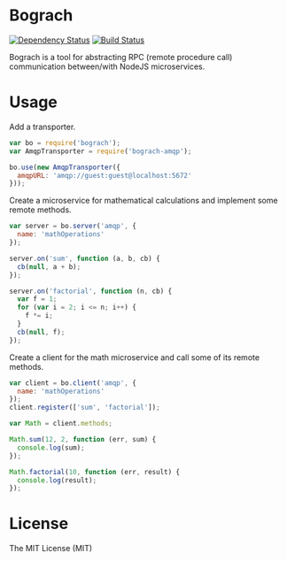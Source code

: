# Bograch

[![Dependency Status](https://david-dm.org/zkochan/bograch/status.svg?style=flat)](https://david-dm.org/zkochan/bograch)
[![Build Status](http://img.shields.io/travis/zkochan/bograch.svg?style=flat)](https://travis-ci.org/zkochan/bograch)


Bograch is a tool for abstracting RPC (remote procedure call) communication between/with NodeJS microservices.

Usage
======
Add a transporter.
``` js
var bo = require('bograch');
var AmqpTransporter = require('bograch-amqp');

bo.use(new AmqpTransporter({
  amqpURL: 'amqp://guest:guest@localhost:5672'
}));
```
Create a microservice for mathematical calculations and implement some remote methods.
``` js
var server = bo.server('amqp', {
  name: 'mathOperations'
});

server.on('sum', function (a, b, cb) {
  cb(null, a + b);
});

server.on('factorial', function (n, cb) {
  var f = 1;
  for (var i = 2; i <= n; i++) {
    f *= i;
  }
  cb(null, f);
});
```
Create a client for the math microservice and call some of its remote methods.
``` js
var client = bo.client('amqp', {
  name: 'mathOperations'
});
client.register(['sum', 'factorial']);

var Math = client.methods;

Math.sum(12, 2, function (err, sum) {
  console.log(sum);
});

Math.factorial(10, function (err, result) {
  console.log(result);
});
```

License
========

The MIT License (MIT)
